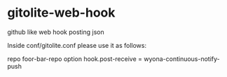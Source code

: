 gitolite-web-hook
=================

github like web hook posting json

Inside conf/gitolite.conf please use it as follows:

repo    foor-bar-repo
        option hook.post-receive = wyona-continuous-notify-push
